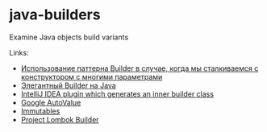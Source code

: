 # java-builders
Examine Java objects build variants

Links:
* [Использование паттерна Builder в случае, когда мы сталкиваемся с конструктором с многими параметрами](http://habrahabr.ru/post/86252/)
* [Элегантный Builder на Java](http://habrahabr.ru/post/244521/)
* [IntelliJ IDEA plugin which generates an inner builder class](https://github.com/analytically/innerbuilder)
* [Google AutoValue](https://github.com/google/auto/tree/master/value)
* [Immutables](http://immutables.github.io/)
* [Project Lombok Builder](http://projectlombok.org/features/Builder.html)
